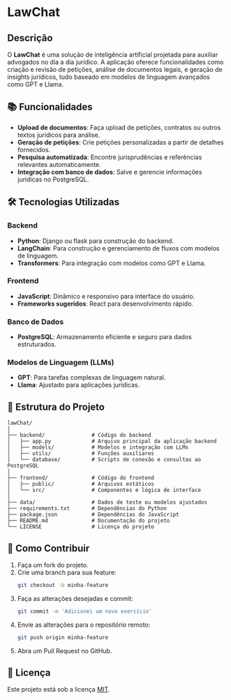 # LawChat

## Descrição

O **LawChat** é uma solução de inteligência artificial projetada para auxiliar advogados no dia a dia jurídico. A aplicação oferece funcionalidades como criação e revisão de petições, análise de documentos legais, e geração de insights jurídicos, tudo baseado em modelos de linguagem avançados como GPT e Llama.

## 📚 Funcionalidades

- **Upload de documentos**: Faça upload de petições, contratos ou outros textos jurídicos para análise.
- **Geração de petições**: Crie petições personalizadas a partir de detalhes fornecidos.
- **Pesquisa automatizada**: Encontre jurisprudências e referências relevantes automaticamente.
- **Integração com banco de dados**: Salve e gerencie informações jurídicas no PostgreSQL.

## 🛠️ Tecnologias Utilizadas

### Backend
- **Python**: Django ou flask para construção do backend.
- **LangChain**: Para construção e gerenciamento de fluxos com modelos de linguagem.
- **Transformers**: Para integração com modelos como GPT e Llama.

### Frontend
- **JavaScript**: Dinâmico e responsivo para interface do usuário.
- **Frameworks sugeridos**: React para desenvolvimento rápido.

### Banco de Dados
- **PostgreSQL**: Armazenamento eficiente e seguro para dados estruturados.

### Modelos de Linguagem (LLMs)
- **GPT**: Para tarefas complexas de linguagem natural.
- **Llama**: Ajustado para aplicações jurídicas.

## 🧩 Estrutura do Projeto

```plaintext
lawChat/
│
├── backend/               # Código do backend
│   ├── app.py             # Arquivo principal da aplicação backend
│   ├── models/            # Modelos e integração com LLMs
│   ├── utils/             # Funções auxiliares
│   └── database/          # Scripts de conexão e consultas ao PostgreSQL
│
├── frontend/              # Código do frontend
│   ├── public/            # Arquivos estáticos
│   └── src/               # Componentes e lógica de interface
│
├── data/                  # Dados de teste ou modelos ajustados
├── requirements.txt       # Dependências do Python
├── package.json           # Dependências do JavaScript
├── README.md              # Documentação do projeto
└── LICENSE                # Licença do projeto
```

## 🤝 Como Contribuir

1. Faça um fork do projeto.
2. Crie uma branch para sua feature:
   ```bash
   git checkout -b minha-feature
   ```
3. Faça as alterações desejadas e commit:
   ```bash
   git commit -m 'Adicionei um novo exercício'
   ```
4. Envie as alterações para o repositório remoto:
   ```bash
   git push origin minha-feature
   ```
5. Abra um Pull Request no GitHub.

## 📜 Licença

Este projeto está sob a licença [MIT](LICENSE).
